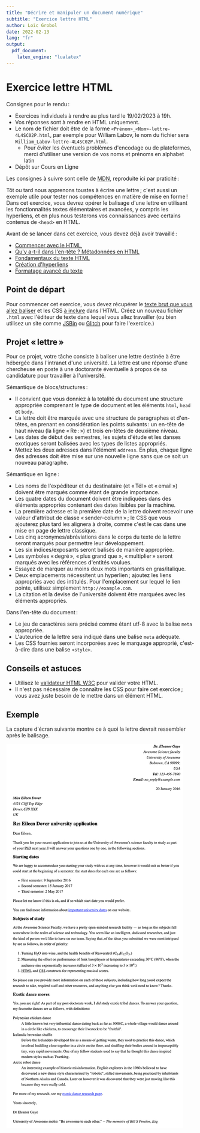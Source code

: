 ```yaml
---
title: "Décrire et manipuler un document numérique"
subtitle: "Exercice lettre HTML"
author: Loïc Grobol
date: 2022-02-13
lang: "fr"
output:
  pdf_document:
    latex_engine: "lualatex"
---
```


<!-- LTeX: language=fr -->

Exercice lettre HTML
====================

Consignes pour le rendu :

- Exercices individuels à rendre au plus tard le 19/02/2023 à 19h.
- Vos réponses sont à rendre en HTML uniquement.
- Le nom de fichier doit être de la forme `<Prénom>_<Nom>-lettre-4L4SC02P.html`, par exemple
  pour William Labov, le nom du fichier sera `William_Labov-lettre-4L4SC02P.html`.
  - Pour éviter les éventuels problèmes d'encodage ou de plateformes, merci d'utiliser une version
  de vos noms et prénoms en alphabet latin
- Dépôt sur Cours en Ligne

Les consignes à suivre sont celle de
[MDN](https://developer.mozilla.org/fr/docs/Learn/HTML/Introduction_to_HTML/Marking_up_a_letter),
reproduite ici par praticité :

Tôt ou tard nous apprenons toustes à écrire une lettre ; c'est aussi un exemple utile pour tester
nos compétences en matière de mise en forme ! Dans cet exercice, vous devrez opérer le balisage
d'une lettre en utilisant les fonctionnalités textes élémentaires et avancées, y compris les
hyperliens, et en plus nous testerons vos connaissances avec certains contenus de `<head>` en HTML.

Avant de se lancer dans cet exercice, vous devez déjà avoir travaillé :

- [Commencer avec le
  HTML](https://developer.mozilla.org/fr/docs/Learn/HTML/Introduction_to_HTML/Getting_started),
- [Qu'y a-t-il dans l'en-tête ? Métadonnées en
  HTML](https://developer.mozilla.org/fr/docs/Learn/HTML/Introduction_to_HTML/The_head_metadata_in_HTML)
- [Fondamentaux du texte
  HTML](https://developer.mozilla.org/fr/docs/Learn/HTML/Introduction_to_HTML/HTML_text_fundamentals)
- [Création
  d'hyperliens](https://developer.mozilla.org/fr/docs/Learn/HTML/Introduction_to_HTML/Creating_hyperlinks)
- [Formatage avancé du
  texte](https://developer.mozilla.org/fr/docs/Learn/HTML/Introduction_to_HTML/Advanced_text_formatting)

## Point de départ

Pour commencer cet exercice, vous devez récupérer le [texte brut que vous allez
baliser](assets-exercice/letter-text.txt) et les CSS [à inclure](assets-exercice/css.txt)
dans l'HTML. Créez un nouveau fichier `.html` avec l'éditeur de texte dans lequel vous allez
travailler (ou bien utilisez un site comme [JSBin](http://jsbin.com/) ou
[Glitch](https://glitch.com) pour faire l'exercice.)

## Projet « lettre »

Pour ce projet, votre tâche consiste à baliser une lettre destinée à être hébergée dans l'intranet
d'une université. La lettre est une réponse d'une chercheuse en poste à une doctorante éventuelle à
propos de sa candidature pour travailler à l'université.

Sémantique de blocs/structures :

- Il convient que vous donniez à la totalité du document une structure appropriée comprenant le type
  de document et les éléments `html`, `head` et `body`.
- La lettre doit être marquée avec une structure de paragraphes et d'en-têtes, en prenant en
  considération les points suivants : un en-tête de haut niveau (la ligne « Re : ») et trois
  en-têtes de deuxième niveau.
- Les dates de début des semestres, les sujets d'étude et les danses exotiques seront balisées avec
  les types de listes appropriés.
- Mettez les deux adresses dans l'élément `address`. En plus, chaque ligne des adresses doit être
  mise sur une nouvelle ligne sans que ce soit un nouveau paragraphe.

Sémantique en ligne :

- Les noms de l'expéditeur et du destinataire (et « Tél » et « email ») doivent être marqués comme
  étant de grande importance.
- Les quatre dates du document doivent être indiquées dans des éléments appropriés contenant des
  dates lisibles par la machine.
- La première adresse et la première date de la lettre doivent recevoir une valeur d'attribut de
  classe « sender-column » ; le CSS que vous ajouterez plus tard les alignera à droite, comme c'est
  le cas dans une mise en page de lettre classique.
- Les cinq acronymes/abréviations dans le corps du texte de la lettre seront marqués pour permettre
  leur développement.
- Les six indices/exposants seront balisés de manière appropriée.
- Les symboles « degré », « plus grand que », « multiplier » seront marqués avec les références
  d'entités voulues.
- Essayez de marquer au moins deux mots importants en gras/italique.
- Deux emplacements nécessitent un hyperlien ; ajoutez les liens appropriés avec des intitulés. Pour
  l'emplacement sur lequel le lien pointe, utilisez simplement `http://example.com`.
- La citation et la devise de l'université doivent être marquées avec les éléments appropriés.

Dans l'en-tête du document :

- Le jeu de caractères sera précisé comme étant utf-8 avec la balise `meta` appropriée.
- L'auteurice de la lettre sera indiqué dans une balise `meta` adéquate.
- Les CSS fournies seront incorporées avec le marquage approprié, c'est-à-dire dans une balise
  `<style>`.

## Conseils et astuces

- Utilisez le [validateur HTML W3C](https://validator.w3.org/) pour valider votre HTML.
- Il n'est pas nécessaire de connaître les CSS pour faire cet exercice ; vous avez juste besoin de
  le mettre dans un élément HTML.

## Exemple

La capture d'écran suivante montre ce à quoi la lettre devrait ressembler après le balisage.

![Présentation de la lettre](assets-exercice/fr-lettre.png)
